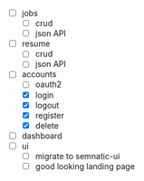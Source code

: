 - [ ] jobs
  - [ ] crud
  - [ ] json API
- [ ] resume
  - [ ] crud
  - [ ] json API
- [ ] accounts
  - [ ] oauth2
  - [x] login
  - [x] logout
  - [x] register
  - [x] delete
- [ ] dashboard
- [ ] ui
  - [ ] migrate to semnatic-ui
  - [ ] good looking landing page